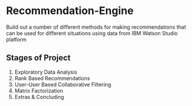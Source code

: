 # Recommendation-Engine
Build out a number of different methods for making recommendations that can be used for different situations using data from IBM Watson Studio platform

## Stages of Project

1. Exploratory Data Analysis
2. Rank Based Recommendations
3. User-User Based Collaborative Filtering
4. Matrix Factorization
5. Extras & Concluding
